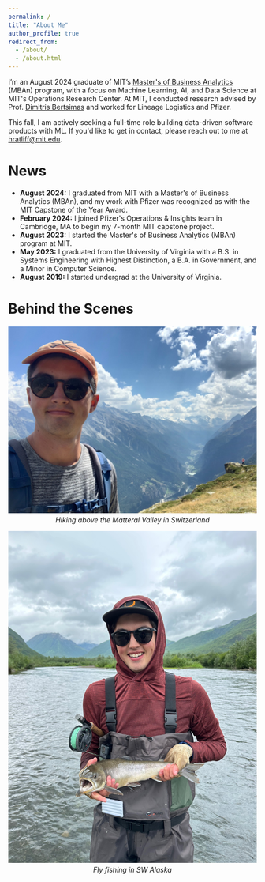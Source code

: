 ```yaml
---
permalink: /
title: "About Me"
author_profile: true
redirect_from: 
  - /about/
  - /about.html
---
```



I’m an August 2024 graduate of MIT’s [Master's of Business Analytics](https://mitsloan.mit.edu/master-of-business-analytics/explore-program) (MBAn) program, with a focus on Machine Learning, AI, and Data Science at MIT's Operations Research Center. At MIT, I conducted research advised by Prof. [Dimitris Bertsimas](https://www.dbertsim.mit.edu/) and worked for Lineage Logistics and Pfizer.

This fall, I am actively seeking a full-time role building data-driven software products with ML. If you'd like to get in contact, please reach out to me at [hratliff@mit.edu](mailto:hratliff@mit.edu).

News
======

* **August 2024:** I graduated from MIT with a Master's of Business Analytics (MBAn), and my work with Pfizer was recognized as with the MIT Capstone of the Year Award.
* **February 2024:** I joined Pfizer's Operations & Insights team in Cambridge, MA to begin my 7-month MIT capstone project.
* **August 2023:** I started the Master's of Business Analytics (MBAn) program at MIT.
* **May 2023:** I graduated from the University of Virginia with a B.S. in Systems Engineering with Highest Distinction, a B.A. in Government, and a Minor in Computer Science.
* **August 2019:** I started undergrad at the University of Virginia.

Behind the Scenes
======
<div style="text-align: center;">
  <img src="files/switzerland.jpeg" alt="Hiking in Switzerland" style="display: block; margin: 0 auto;"/>
  <p style="margin-top: 5px;"><em>Hiking above the Matteral Valley in Switzerland</em></p>
</div>

<div style="text-align: center;">
  <img src="files/alaska.jpeg" alt="Fly fishing in Alaska" style="display: block; margin: 0 auto;"/>
  <p style="margin-top: 5px;"><em>Fly fishing in SW Alaska</em></p>
</div>

<!-- 
At MIT, I conducted healthcare research advised by Prof. [Dimitris Bertsimas](https://www.dbertsim.mit.edu/), worked on supply chain forecasting for Lineage Logistics, and automated for Pfizer. -->

<!-- At MIT, I designed a system for measuring healthcare quality while advised by [Dimitris Bertsimas](), developed a revenue forecasting model for Lineage Logistics that increases visibility into product commodity trends, and built a LLM-based solution that automates knowledge transfer between R&D and manufacturing departments at Pfizer. -->